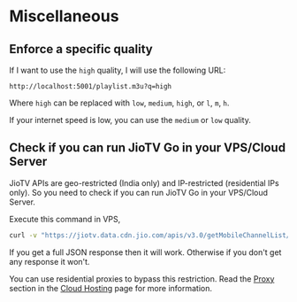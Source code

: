 # Miscellaneous

## Enforce a specific quality

If I want to use the `high` quality, I will use the following URL:

```
http://localhost:5001/playlist.m3u?q=high
```

Where `high` can be replaced with `low`, `medium`, `high`, or `l`, `m`, `h`.

If your internet speed is low, you can use the `medium` or `low` quality.

## Check if you can run JioTV Go in your VPS/Cloud Server

JioTV APIs are geo-restricted (India only) and IP-restricted (residential IPs only). So you need to check if you can run JioTV Go in your VPS/Cloud Server.

Execute this command in VPS,

```bash
curl -v "https://jiotv.data.cdn.jio.com/apis/v3.0/getMobileChannelList/get/?os=android&devicetype=phone&usertype=tvYR7NSNn7rymo3F&version=285"
```

If you get a full JSON response then it will work.
Otherwise if you don't get any response it won't.

You can use residential proxies to bypass this restriction. Read the [Proxy](./cloud_hosting.md#residential-proxy) section in the [Cloud Hosting](./cloud_hosting.md) page for more information.
